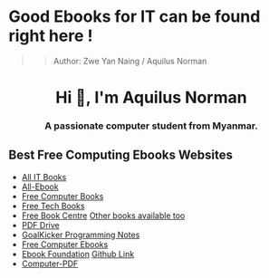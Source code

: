 # Good Ebooks for IT can be found right here !
>> Author: Zwe Yan Naing / Aquilus Norman
<h1 align="center">Hi 👋, I'm Aquilus Norman</h1>
<h3 align="center">A passionate computer student from Myanmar.</h3>

## Best Free Computing Ebooks Websites
- [All IT Books](https://allitbooks.net/)
- [All-Ebook](https://all-ebook.info/)
- [Free Computer Books](https://freecomputerbooks.com/)
- [Free Tech Books](https://www.freetechbooks.com/)
- [Free Book Centre](http://www.freebookcentre.net/) <ins>Other books available too</ins>
- [PDF Drive](https://www.pdfdrive.com/computer-books.html)
- [GoalKicker Programming Notes](https://books.goalkicker.com/)
- [Free Computer Ebooks](https://freepdf-books.com/tag/free-computer-ebooks/)
- [Ebook Foundation](https://github.com/EbookFoundation/free-programming-books/blob/master/free-programming-books.md) <ins>Github Link</ins>
- [Computer-PDF](https://www.computer-pdf.com/)
